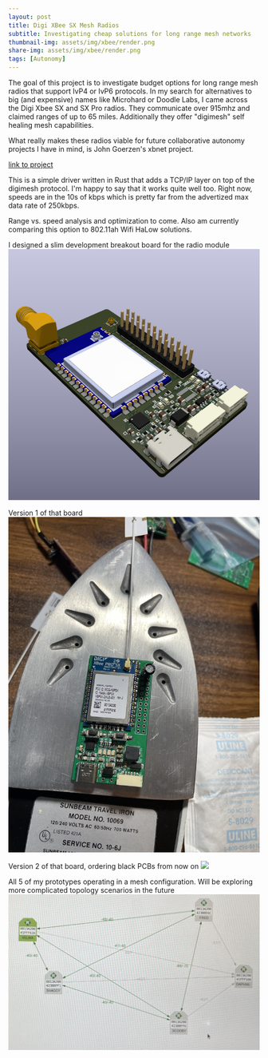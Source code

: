 ```yaml
---
layout: post
title: Digi XBee SX Mesh Radios
subtitle: Investigating cheap solutions for long range mesh networks
thumbnail-img: assets/img/xbee/render.png
share-img: assets/img/xbee/render.png
tags: [Autonomy]
---
```


The goal of this project is to investigate budget options for long range mesh radios that support IvP4 or IvP6 protocols. In my search for alternatives to big (and expensive) names like Microhard or Doodle Labs, I came across the Digi Xbee SX and SX Pro radios. They communicate over 915mhz and claimed ranges of up to 65 miles. Additionally they offer "digimesh" self healing mesh capabilities.

What really makes these radios viable for future collaborative autonomy projects I have in mind, is John Goerzen's xbnet project.

[link to project](https://github.com/jgoerzen/xbnet/tree/master)

This is a simple driver written in Rust that adds a TCP/IP layer on top of the digimesh protocol. I'm happy to say that it works quite well too. Right now, speeds are in the 10s of kbps which is pretty far from the advertized max data rate of 250kbps.

Range vs. speed analysis and optimization to come. Also am currently comparing this option to 802.11ah Wifi HaLow solutions.

I designed a slim development breakout board for the radio module
<img src="/assets/img/xbee/render.png" class="rounded mx-auto d-block my-2">

Version 1 of that board
<img src="/assets/img/xbee/v1.JPG" class="rounded mx-auto d-block my-2">

Version 2 of that board, ordering black PCBs from now on
<img src="/assets/img/xbee/v2.png" class="rounded mx-auto d-block my-2">

All 5 of my prototypes operating in a mesh configuration. Will be exploring more complicated topology scenarios in the future
<img src="/assets/img/xbee/mesh.JPG" class="rounded mx-auto d-block my-2">